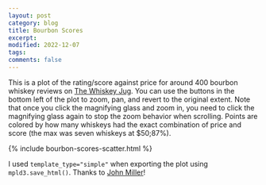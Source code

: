```yaml
---
layout: post
category: blog
title: Bourbon Scores
excerpt:
modified: 2022-12-07
tags:
comments: false
---
```


This is a plot of the rating/score against price for around 400 bourbon whiskey reviews on [The Whiskey Jug](https://thewhiskeyjug.com). You can use the buttons in the bottom left of the plot to zoom, pan, and revert to the original extent. Note that once you click the magnifying glass and zoom in, you need to click the magnifying glass again to stop the zoom behavior when scrolling. Points are colored by how many whiskeys had the exact combination of price and score (the max was seven whiskeys at $50;87%).

{% include bourbon-scores-scatter.html %}

I used `template_type="simple"` when exporting the plot using `mpld3.save_html()`. Thanks to [John Miller](https://www.johnwmillr.com/interactive-plots-in-jekyll/)!
